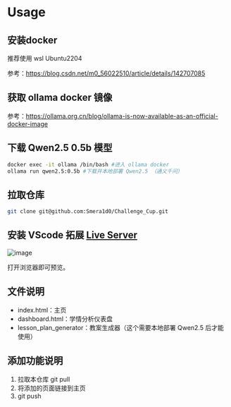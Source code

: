 # Usage
## 安装docker
推荐使用 wsl Ubuntu2204

参考：https://blog.csdn.net/m0_56022510/article/details/142707085
## 获取 ollama docker 镜像
参考：https://ollama.org.cn/blog/ollama-is-now-available-as-an-official-docker-image
## 下载 Qwen2.5 0.5b 模型
```bash
docker exec -it ollama /bin/bash #进入 ollama docker
ollama run qwen2.5:0.5b #下载并本地部署 Qwen2.5 （通义千问）
```
## 拉取仓库
```bash
git clone git@github.com:Smera1d0/Challenge_Cup.git
```

## 安装 VScode 拓展 [Live Server](https://marketplace.visualstudio.com/items?itemName=ritwickdey.LiveServer)
![image](https://github.com/user-attachments/assets/b1322168-b15c-47ee-91d8-de01340cbeb0)

打开浏览器即可预览。
## 文件说明
- index.html：主页
- dashboard.html：学情分析仪表盘
- lesson_plan_generator：教案生成器（这个需要本地部署 Qwen2.5 后才能使用）

## 添加功能说明
1. 拉取本仓库 git pull
2. 将添加的页面链接到主页
3. git push
